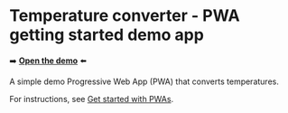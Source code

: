 # Temperature converter - PWA getting started demo app
<!--
tab-title: __
top-of-page title: __
-->

➡️ **[Open the demo](https://microsoftedge.github.io/Demos/pwa-getting-started/)** ⬅️

A simple demo Progressive Web App (PWA) that converts temperatures.

For instructions, see [Get started with PWAs](https://learn.microsoft.com/microsoft-edge/progressive-web-apps/how-to/).<!-- todo: change from [Get started with PWAs] to [Temperature convertor sample] after merge https://github.com/MicrosoftDocs/edge-developer/pull/3476 -->
